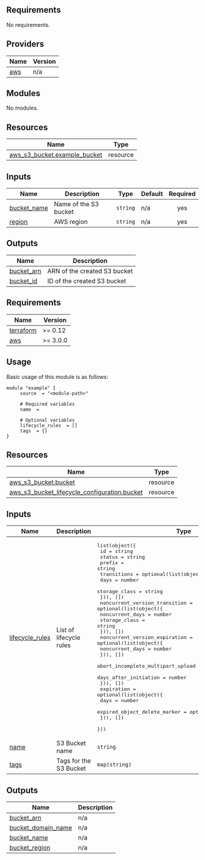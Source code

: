 <!-- BEGIN_TF_DOCS -->
## Requirements

No requirements.

## Providers

| Name | Version |
|------|---------|
| <a name="provider_aws"></a> [aws](#provider\_aws) | n/a |

## Modules

No modules.

## Resources

| Name | Type |
|------|------|
| [aws_s3_bucket.example_bucket](https://registry.terraform.io/providers/hashicorp/aws/latest/docs/resources/s3_bucket) | resource |

## Inputs

| Name | Description | Type | Default | Required |
|------|-------------|------|---------|:--------:|
| <a name="input_bucket_name"></a> [bucket\_name](#input\_bucket\_name) | Name of the S3 bucket | `string` | n/a | yes |
| <a name="input_region"></a> [region](#input\_region) | AWS region | `string` | n/a | yes |

## Outputs

| Name | Description |
|------|-------------|
| <a name="output_bucket_arn"></a> [bucket\_arn](#output\_bucket\_arn) | ARN of the created S3 bucket |
| <a name="output_bucket_id"></a> [bucket\_id](#output\_bucket\_id) | ID of the created S3 bucket |
<!-- END_TF_DOCS -->
<!-- BEGIN_AUTOMATED_TF_DOCS_BLOCK -->
## Requirements

| Name | Version |
|------|---------|
| <a name="requirement_terraform"></a> [terraform](#requirement\_terraform) | >= 0.12 |
| <a name="requirement_aws"></a> [aws](#requirement\_aws) | >= 3.0.0 |
## Usage
Basic usage of this module is as follows:
```hcl
module "example" {
	 source  = "<module-path>"

	 # Required variables
	 name  = 

	 # Optional variables
	 lifecycle_rules  = []
	 tags  = {}
}
```
## Resources

| Name | Type |
|------|------|
| [aws_s3_bucket.bucket](https://registry.terraform.io/providers/hashicorp/aws/latest/docs/resources/s3_bucket) | resource |
| [aws_s3_bucket_lifecycle_configuration.bucket](https://registry.terraform.io/providers/hashicorp/aws/latest/docs/resources/s3_bucket_lifecycle_configuration) | resource |
## Inputs

| Name | Description | Type | Default | Required |
|------|-------------|------|---------|:--------:|
| <a name="input_lifecycle_rules"></a> [lifecycle\_rules](#input\_lifecycle\_rules) | List of lifecycle rules | <pre>list(object({<br>    id     = string<br>    status = string<br>    prefix = string<br>    transitions = optional(list(object({<br>      days          = number<br>      storage_class = string<br>    })), [])<br>    noncurrent_version_transition = optional(list(object({<br>      noncurrent_days = number<br>      storage_class   = string<br>    })), [])<br>    noncurrent_version_expiration = optional(list(object({<br>      noncurrent_days = number<br>    })), [])<br>    abort_incomplete_multipart_upload = optional(list(object({<br>      days_after_initiation = number<br>    })), [])<br>    expiration = optional(list(object({<br>      days                         = number<br>      expired_object_delete_marker = optional(bool)<br>    })), [])<br>  }))</pre> | `[]` | no |
| <a name="input_name"></a> [name](#input\_name) | S3 Bucket name | `string` | n/a | yes |
| <a name="input_tags"></a> [tags](#input\_tags) | Tags for the S3 Bucket | `map(string)` | `{}` | no |
## Outputs

| Name | Description |
|------|-------------|
| <a name="output_bucket_arn"></a> [bucket\_arn](#output\_bucket\_arn) | n/a |
| <a name="output_bucket_domain_name"></a> [bucket\_domain\_name](#output\_bucket\_domain\_name) | n/a |
| <a name="output_bucket_name"></a> [bucket\_name](#output\_bucket\_name) | n/a |
| <a name="output_bucket_region"></a> [bucket\_region](#output\_bucket\_region) | n/a |
<!-- END_AUTOMATED_TF_DOCS_BLOCK -->